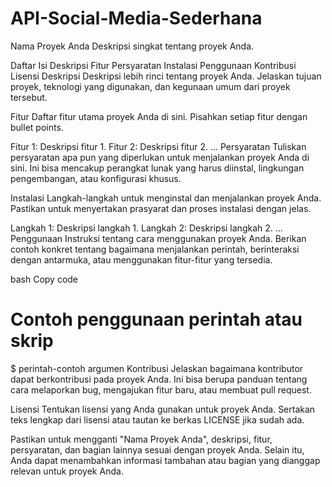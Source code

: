 # API-Social-Media-Sederhana

Nama Proyek Anda
Deskripsi singkat tentang proyek Anda.

Daftar Isi
Deskripsi
Fitur
Persyaratan
Instalasi
Penggunaan
Kontribusi
Lisensi
Deskripsi
Deskripsi lebih rinci tentang proyek Anda. Jelaskan tujuan proyek, teknologi yang digunakan, dan kegunaan umum dari proyek tersebut.

Fitur
Daftar fitur utama proyek Anda di sini. Pisahkan setiap fitur dengan bullet points.

Fitur 1: Deskripsi fitur 1.
Fitur 2: Deskripsi fitur 2.
...
Persyaratan
Tuliskan persyaratan apa pun yang diperlukan untuk menjalankan proyek Anda di sini. Ini bisa mencakup perangkat lunak yang harus diinstal, lingkungan pengembangan, atau konfigurasi khusus.

Instalasi
Langkah-langkah untuk menginstal dan menjalankan proyek Anda. Pastikan untuk menyertakan prasyarat dan proses instalasi dengan jelas.

Langkah 1: Deskripsi langkah 1.
Langkah 2: Deskripsi langkah 2.
...
Penggunaan
Instruksi tentang cara menggunakan proyek Anda. Berikan contoh konkret tentang bagaimana menjalankan perintah, berinteraksi dengan antarmuka, atau menggunakan fitur-fitur yang tersedia.

bash
Copy code
# Contoh penggunaan perintah atau skrip
$ perintah-contoh argumen
Kontribusi
Jelaskan bagaimana kontributor dapat berkontribusi pada proyek Anda. Ini bisa berupa panduan tentang cara melaporkan bug, mengajukan fitur baru, atau membuat pull request.

Lisensi
Tentukan lisensi yang Anda gunakan untuk proyek Anda. Sertakan teks lengkap dari lisensi atau tautan ke berkas LICENSE jika sudah ada.

Pastikan untuk mengganti "Nama Proyek Anda", deskripsi, fitur, persyaratan, dan bagian lainnya sesuai dengan proyek Anda. Selain itu, Anda dapat menambahkan informasi tambahan atau bagian yang dianggap relevan untuk proyek Anda.
